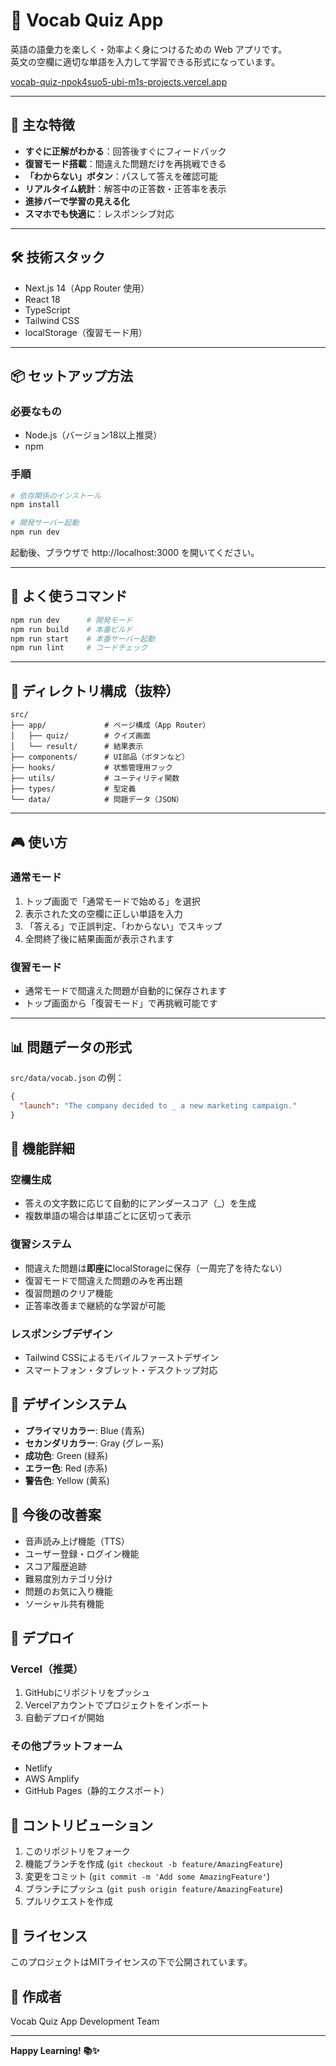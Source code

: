 # 📘 Vocab Quiz App

英語の語彙力を楽しく・効率よく身につけるための Web アプリです。  
英文の空欄に適切な単語を入力して学習できる形式になっています。

[vocab-quiz-npok4suo5-ubi-m1s-projects.vercel.app](https://vocab-quiz-ten.vercel.app/)

---

## 🚀 主な特徴

- **すぐに正解がわかる**：回答後すぐにフィードバック
- **復習モード搭載**：間違えた問題だけを再挑戦できる
- **「わからない」ボタン**：パスして答えを確認可能
- **リアルタイム統計**：解答中の正答数・正答率を表示
- **進捗バーで学習の見える化**
- **スマホでも快適に**：レスポンシブ対応

---

## 🛠️ 技術スタック

- Next.js 14（App Router 使用）
- React 18
- TypeScript
- Tailwind CSS
- localStorage（復習モード用）

---

## 📦 セットアップ方法

### 必要なもの

- Node.js（バージョン18以上推奨）
- npm

### 手順

```bash
# 依存関係のインストール
npm install

# 開発サーバー起動
npm run dev
```

起動後、ブラウザで http://localhost:3000 を開いてください。

---

## 🔧 よく使うコマンド

```bash
npm run dev      # 開発モード
npm run build    # 本番ビルド
npm run start    # 本番サーバー起動
npm run lint     # コードチェック
```

---

## 📁 ディレクトリ構成（抜粋）

```
src/
├── app/             # ページ構成（App Router）
│   ├── quiz/        # クイズ画面
│   └── result/      # 結果表示
├── components/      # UI部品（ボタンなど）
├── hooks/           # 状態管理用フック
├── utils/           # ユーティリティ関数
├── types/           # 型定義
└── data/            # 問題データ（JSON）
```

---

## 🎮 使い方

### 通常モード

1. トップ画面で「通常モードで始める」を選択
2. 表示された文の空欄に正しい単語を入力
3. 「答える」で正誤判定、「わからない」でスキップ
4. 全問終了後に結果画面が表示されます

### 復習モード

- 通常モードで間違えた問題が自動的に保存されます
- トップ画面から「復習モード」で再挑戦可能です

---

## 📊 問題データの形式

`src/data/vocab.json` の例：

```json
{
  "launch": "The company decided to _ a new marketing campaign."
}
```

## 🔄 機能詳細

### 空欄生成
- 答えの文字数に応じて自動的にアンダースコア（_）を生成
- 複数単語の場合は単語ごとに区切って表示

### 復習システム
- 間違えた問題は**即座に**localStorageに保存（一周完了を待たない）
- 復習モードで間違えた問題のみを再出題
- 復習問題のクリア機能
- 正答率改善まで継続的な学習が可能

### レスポンシブデザイン
- Tailwind CSSによるモバイルファーストデザイン
- スマートフォン・タブレット・デスクトップ対応

## 🎨 デザインシステム

- **プライマリカラー**: Blue (青系)
- **セカンダリカラー**: Gray (グレー系)
- **成功色**: Green (緑系)
- **エラー色**: Red (赤系)
- **警告色**: Yellow (黄系)

## 📝 今後の改善案

- 音声読み上げ機能（TTS）
- ユーザー登録・ログイン機能
- スコア履歴追跡
- 難易度別カテゴリ分け
- 問題のお気に入り機能
- ソーシャル共有機能

## 🚀 デプロイ

### Vercel（推奨）
1. GitHubにリポジトリをプッシュ
2. Vercelアカウントでプロジェクトをインポート
3. 自動デプロイが開始

### その他プラットフォーム
- Netlify
- AWS Amplify
- GitHub Pages（静的エクスポート）

## 🤝 コントリビューション

1. このリポジトリをフォーク
2. 機能ブランチを作成 (`git checkout -b feature/AmazingFeature`)
3. 変更をコミット (`git commit -m 'Add some AmazingFeature'`)
4. ブランチにプッシュ (`git push origin feature/AmazingFeature`)
5. プルリクエストを作成

## 📜 ライセンス

このプロジェクトはMITライセンスの下で公開されています。

## 👥 作成者

Vocab Quiz App Development Team

---

**Happy Learning! 📚✨**